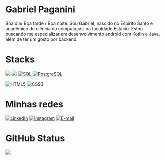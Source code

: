 # Gabriel Paganini

Boa dia/ Boa tarde / Boa noite.
Sou Gabriel, nascido no Espirito Santo e acadêmico de ciência da computação na faculdade Estácio.
Estou buscando me especializar em desenvolvimento android com Kotlin e Java, além de ter um gosto por backend.

# Stacks

<a src="https://www.java.com/pt-BR/"><img src="https://icons.iconarchive.com/icons/tatice/cristal-intense/48/Java-icon.png"/></a>
<a src="https://spring.io/projects/spring-boot"><img src="https://a.fsdn.com/allura/mirror/spring-boot/icon?1605202581"/></a>
<a href="https://github.com/search?q=user%3Avitorkol+language%3Asql"><img alt="SQL" src="https://custom-icon-badges.herokuapp.com/badge/SQL-025E8C.svg?logo=database&logoColor=white"></a>
<a href="#"><img alt="PostgreSQL" src ="https://img.shields.io/badge/PostgreSQL-316192.svg?logo=postgresql&logoColor=white"></a>

![HTML5](https://img.shields.io/badge/HTML5-000?style=for-the-badge&logo=html5)
![CSS3](https://img.shields.io/badge/CSS3-000?style=for-the-badge&logo=css3&logoColor=264CE4)

# Minhas redes

[![LinkedIn](https://img.shields.io/badge/LinkedIn-000?style=for-the-badge&logo=linkedin&logoColor=0E76A8)](https://www.linkedin.com/in/gabriel-paganini-barroso/)
[![Instagram](https://img.shields.io/badge/Instagram-000?style=for-the-badge&logo=instagram)](https://www.instagram.com/pagao1/)
[![E-mail](https://img.shields.io/badge/-Email-000?style=for-the-badge&logo=microsoft-outlook&logoColor=E94D5F)](mailto:gabrielpaganinibarroso@hotmail.com)

# GitHub Status

[![](https://visitcount.itsvg.in/api?id=Pagaoo&icon=0&color=0)](https://visitcount.itsvg.in)

